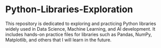 # Python-Libraries-Exploration
This repository is dedicated to exploring and practicing Python libraries widely used in Data Science, Machine Learning, and AI development. It includes hands-on practice files for libraries such as Pandas, NumPy, Matplotlib, and others that I will learn in the future.
